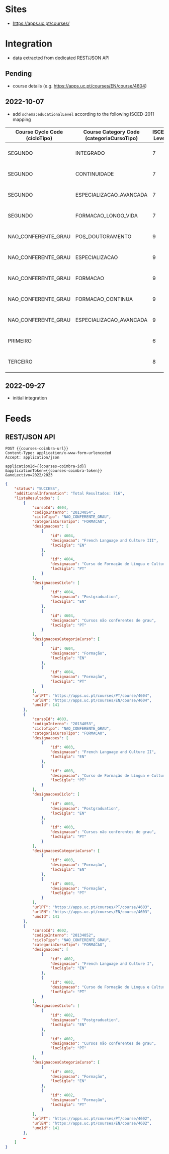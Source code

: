 # Sites

*  https://apps.uc.pt/courses/

# Integration

* data extracted from dedicated REST/JSON API

## Pending

* course details (e.g. https://apps.uc.pt/courses/EN/course/4604)

## 2022-10-07

- add `schema:educationalLevel` according to the following ISCED-2011 mapping

| Course  Cycle Code (cicloTipo) | Course Category  Code (categoriaCursoTipo) | ISCED Level | ISCED Label               |
| ------------------------------ | ------------------------------------------ | ----------- | ------------------------- |
| SEGUNDO                        | INTEGRADO                                  | 7           | Master's or  equivalent   |
| SEGUNDO                        | CONTINUIDADE                               | 7           | Master's or  equivalent   |
| SEGUNDO                        | ESPECIALIZACAO_AVANCADA                    | 7           | Master's or  equivalent   |
| SEGUNDO                        | FORMACAO_LONGO_VIDA                        | 7           | Master's or  equivalent   |
| NAO_CONFERENTE_GRAU            | POS_DOUTORAMENTO                           | 9           | Not elsewhere classified  |
| NAO_CONFERENTE_GRAU            | ESPECIALIZACAO                             | 9           | Not elsewhere classified  |
| NAO_CONFERENTE_GRAU            | FORMACAO                                   | 9           | Not elsewhere classified  |
| NAO_CONFERENTE_GRAU            | FORMACAO_CONTINUA                          | 9           | Not elsewhere classified  |
| NAO_CONFERENTE_GRAU            | ESPECIALIZACAO_AVANCADA                    | 9           | Not elsewhere classified  |
| PRIMEIRO                       |                                            | 6           | Bachelor's or  equivalent |
| TERCEIRO                       |                                            | 8           | Doctorate or  equivalent  |

## 2022-09-27

* initial integration

# Feeds

## REST/JSON API

```http
POST {{courses-coimbra-url}}
Content-Type: application/x-www-form-urlencoded
Accept: application/json

applicationId={{courses-coimbra-id}}
&applicationToken={{courses-coimbra-token}}
&anoLectivo=2022/2023
```

```json
{
    "status": "SUCCESS",
    "additionalInformation": "Total Resultados: 716",
    "listaResultados": [
        {
            "cursoId": 4604,
            "codigoInterno": "20134054",
            "cicloTipo": "NAO_CONFERENTE_GRAU",
            "categoriaCursoTipo": "FORMACAO",
            "designacoes": [
                {
                    "id": 4604,
                    "designacao": "French Language and Culture III",
                    "locSigla": "EN"
                },
                {
                    "id": 4604,
                    "designacao": "Curso de Formação de Língua e Cultura Francesas III",
                    "locSigla": "PT"
                }
            ],
            "designacoesCiclo": [
                {
                    "id": 4604,
                    "designacao": "Postgraduation",
                    "locSigla": "EN"
                },
                {
                    "id": 4604,
                    "designacao": "Cursos não conferentes de grau",
                    "locSigla": "PT"
                }
            ],
            "designacoesCategoriaCurso": [
                {
                    "id": 4604,
                    "designacao": "Formação",
                    "locSigla": "EN"
                },
                {
                    "id": 4604,
                    "designacao": "Formação",
                    "locSigla": "PT"
                }
            ],
            "urlPT": "https://apps.uc.pt/courses/PT/course/4604",
            "urlEN": "https://apps.uc.pt/courses/EN/course/4604",
            "unoId": 141
        },
        {
            "cursoId": 4603,
            "codigoInterno": "20134053",
            "cicloTipo": "NAO_CONFERENTE_GRAU",
            "categoriaCursoTipo": "FORMACAO",
            "designacoes": [
                {
                    "id": 4603,
                    "designacao": "French Language and Culture II",
                    "locSigla": "EN"
                },
                {
                    "id": 4603,
                    "designacao": "Curso de Formação de Língua e Cultura Francesas II",
                    "locSigla": "PT"
                }
            ],
            "designacoesCiclo": [
                {
                    "id": 4603,
                    "designacao": "Postgraduation",
                    "locSigla": "EN"
                },
                {
                    "id": 4603,
                    "designacao": "Cursos não conferentes de grau",
                    "locSigla": "PT"
                }
            ],
            "designacoesCategoriaCurso": [
                {
                    "id": 4603,
                    "designacao": "Formação",
                    "locSigla": "EN"
                },
                {
                    "id": 4603,
                    "designacao": "Formação",
                    "locSigla": "PT"
                }
            ],
            "urlPT": "https://apps.uc.pt/courses/PT/course/4603",
            "urlEN": "https://apps.uc.pt/courses/EN/course/4603",
            "unoId": 141
        },
        {
            "cursoId": 4602,
            "codigoInterno": "20134052",
            "cicloTipo": "NAO_CONFERENTE_GRAU",
            "categoriaCursoTipo": "FORMACAO",
            "designacoes": [
                {
                    "id": 4602,
                    "designacao": "French Language and Culture I",
                    "locSigla": "EN"
                },
                {
                    "id": 4602,
                    "designacao": "Curso de Formação de Língua e Cultura Francesas I",
                    "locSigla": "PT"
                }
            ],
            "designacoesCiclo": [
                {
                    "id": 4602,
                    "designacao": "Postgraduation",
                    "locSigla": "EN"
                },
                {
                    "id": 4602,
                    "designacao": "Cursos não conferentes de grau",
                    "locSigla": "PT"
                }
            ],
            "designacoesCategoriaCurso": [
                {
                    "id": 4602,
                    "designacao": "Formação",
                    "locSigla": "EN"
                },
                {
                    "id": 4602,
                    "designacao": "Formação",
                    "locSigla": "PT"
                }
            ],
            "urlPT": "https://apps.uc.pt/courses/PT/course/4602",
            "urlEN": "https://apps.uc.pt/courses/EN/course/4602",
            "unoId": 141
        },
        …
    ]
}
```